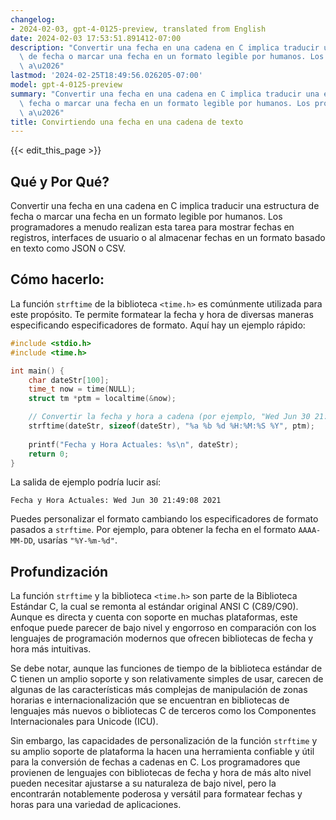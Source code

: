 ```yaml
---
changelog:
- 2024-02-03, gpt-4-0125-preview, translated from English
date: 2024-02-03 17:53:51.891412-07:00
description: "Convertir una fecha en una cadena en C implica traducir una estructura\
  \ de fecha o marcar una fecha en un formato legible por humanos. Los programadores\
  \ a\u2026"
lastmod: '2024-02-25T18:49:56.026205-07:00'
model: gpt-4-0125-preview
summary: "Convertir una fecha en una cadena en C implica traducir una estructura de\
  \ fecha o marcar una fecha en un formato legible por humanos. Los programadores\
  \ a\u2026"
title: Convirtiendo una fecha en una cadena de texto
---
```


{{< edit_this_page >}}

## Qué y Por Qué?

Convertir una fecha en una cadena en C implica traducir una estructura de fecha o marcar una fecha en un formato legible por humanos. Los programadores a menudo realizan esta tarea para mostrar fechas en registros, interfaces de usuario o al almacenar fechas en un formato basado en texto como JSON o CSV.

## Cómo hacerlo:

La función `strftime` de la biblioteca `<time.h>` es comúnmente utilizada para este propósito. Te permite formatear la fecha y hora de diversas maneras especificando especificadores de formato. Aquí hay un ejemplo rápido:

```c
#include <stdio.h>
#include <time.h>

int main() {
    char dateStr[100];
    time_t now = time(NULL);
    struct tm *ptm = localtime(&now);

    // Convertir la fecha y hora a cadena (por ejemplo, "Wed Jun 30 21:49:08 2021")
    strftime(dateStr, sizeof(dateStr), "%a %b %d %H:%M:%S %Y", ptm);
    
    printf("Fecha y Hora Actuales: %s\n", dateStr);
    return 0;
}
```

La salida de ejemplo podría lucir así:

```
Fecha y Hora Actuales: Wed Jun 30 21:49:08 2021
```

Puedes personalizar el formato cambiando los especificadores de formato pasados a `strftime`. Por ejemplo, para obtener la fecha en el formato `AAAA-MM-DD`, usarías `"%Y-%m-%d"`.

## Profundización

La función `strftime` y la biblioteca `<time.h>` son parte de la Biblioteca Estándar C, la cual se remonta al estándar original ANSI C (C89/C90). Aunque es directa y cuenta con soporte en muchas plataformas, este enfoque puede parecer de bajo nivel y engorroso en comparación con los lenguajes de programación modernos que ofrecen bibliotecas de fecha y hora más intuitivas.

Se debe notar, aunque las funciones de tiempo de la biblioteca estándar de C tienen un amplio soporte y son relativamente simples de usar, carecen de algunas de las características más complejas de manipulación de zonas horarias e internacionalización que se encuentran en bibliotecas de lenguajes más nuevos o bibliotecas C de terceros como los Componentes Internacionales para Unicode (ICU).

Sin embargo, las capacidades de personalización de la función `strftime` y su amplio soporte de plataforma la hacen una herramienta confiable y útil para la conversión de fechas a cadenas en C. Los programadores que provienen de lenguajes con bibliotecas de fecha y hora de más alto nivel pueden necesitar ajustarse a su naturaleza de bajo nivel, pero la encontrarán notablemente poderosa y versátil para formatear fechas y horas para una variedad de aplicaciones.
